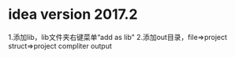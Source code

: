 # idea version 2017.2
1.添加lib，lib文件夹右键菜单“add as lib"
2.添加out目录，file=>project struct=>project compliter output
